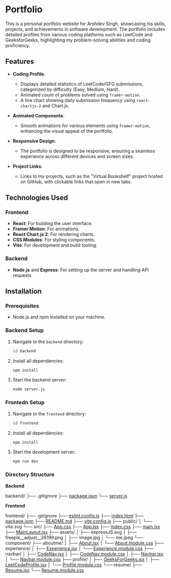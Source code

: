 # Portfolio

This is a personal portfolio website for Arshdev Singh, showcasing his skills, projects, and achievements in software development. The portfolio includes detailed profiles from various coding platforms such as LeetCode and GeeksforGeeks, highlighting my problem-solving abilities and coding proficiency.

## Features

- **Coding Profile**:
  - Displays detailed statistics of LeetCode/GFG submissions, categorized by difficulty (Easy, Medium, Hard).
  - Animated count of problems solved using `framer-motion`.
  - A line chart showing daily submission frequency using `react-chartjs-2` and Chart.js.

- **Animated Components**:
  - Smooth animations for various elements using `framer-motion`, enhancing the visual appeal of the portfolio.

- **Responsive Design**:
  - The portfolio is designed to be responsive, ensuring a seamless experience across different devices and screen sizes.

- **Project Links**:
  - Links to my projects, such as the "Virtual Bookshelf" project hosted on GitHub, with clickable links that open in new tabs.

## Technologies Used

### Frontend

- **React**: For building the user interface.
- **Framer Motion**: For animations.
- **React Chart.js 2**: For rendering charts.
- **CSS Modules**: For styling components.
- **Vite**: For development and build tooling.

### Backend

- **Node.js** and **Express**: For setting up the server and handling API requests.

## Installation

### Prerequisites

- Node.js and npm installed on your machine.

### Backend Setup

1. Navigate to the `backend` directory:
   ```sh
   cd backend
   ```
2. Install all dependencies:
   ```sh
   npm install
   ```
3. Start the backend server:
   ```sh
   node server.js
   ```

### Frontedn Setup

1. Navigate to the `frontend` directory:
   ```sh
   cd frontend
   ```
2. Install all dependencies:
   ```sh
   npm install
   ```
3. Start the development server:
   ```sh
   npm run dev
   ```

### Directory Structure

**Backend**

backend/
├── .gitignore
├── [package.json](http://_vscodecontentref_/1)
└── [server.js](http://_vscodecontentref_/2)

**Frontend**

frontend/
├── .gitignore
├── [eslint.config.js](http://_vscodecontentref_/3)
├── [index.html](http://_vscodecontentref_/4)
├── [package.json](http://_vscodecontentref_/5)
├── [README.md](http://_vscodecontentref_/6)
├── [vite.config.js](http://_vscodecontentref_/7)
├── public/
│   └── vite.svg
└── src/
    ├── [App.css](http://_vscodecontentref_/8)
    ├── [App.jsx](http://_vscodecontentref_/9)
    ├── [index.css](http://_vscodecontentref_/10)
    ├── [main.jsx](http://_vscodecontentref_/11)
    ├── [MainLayout.jsx](http://_vscodecontentref_/12)
    ├── assets/
    │   ├── expressJS.svg
    │   ├── freepik__adjust__26199.png
    │   ├── image.jpg
    │   └── me.jpeg
    └── component/
        ├── aboutme/
        │   ├── [About.jsx](http://_vscodecontentref_/13)
        │   └── [About.module.css](http://_vscodecontentref_/14)
        ├── experience/
        │   ├── [Experience.jsx](http://_vscodecontentref_/15)
        │   └── [Experience.module.css](http://_vscodecontentref_/16)
        ├── navbar/
        │   ├── [CodeNav.jsx](http://_vscodecontentref_/17)
        │   ├── [CodeNav.module.css](http://_vscodecontentref_/18)
        │   ├── [Navbar.jsx](http://_vscodecontentref_/19)
        │   └── [Navbar.module.css](http://_vscodecontentref_/20)
        ├── profile/
        │   ├── [GeeksForGeeks.jsx](http://_vscodecontentref_/21)
        │   ├── [LeetCodeProfile.jsx](http://_vscodecontentref_/22)
        │   └── [Profile.module.css](http://_vscodecontentref_/23)
        └── resume/
            ├── [Resume.jsx](http://_vscodecontentref_/24)
            └── [Resume.module.css](http://_vscodecontentref_/25)
